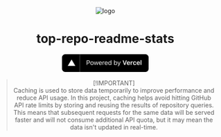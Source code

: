 <div align=center>
  <img src="https://cdn.icon-icons.com/icons2/903/PNG/512/stats_icon-icons.com_69449.png" alt="logo"/>

# top-repo-readme-stats  
<a href="https://vercel.com">
  <img src="powered-by-vercel.svg" alt="vercel logo" width="200" />
</a>

> [!IMPORTANT]\
> Caching is used to store data temporarily to improve performance and reduce API usage. In this project, caching helps avoid hitting GitHub API rate limits by storing and reusing the results of repository queries. This means that subsequent requests for the same data will be served faster and will not consume additional API quota, but it may mean the data isn't updated in real-time.
